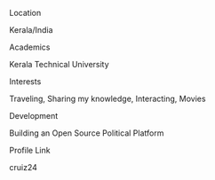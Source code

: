 Location

Kerala/India

Academics

Kerala Technical University

Interests

Traveling, Sharing my knowledge, Interacting, Movies

Development

Building an Open Source Political Platform

Profile Link

cruiz24
